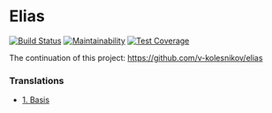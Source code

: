 # Elias

[![Build Status](https://travis-ci.org/orevenat/elias.svg?branch=master)](https://travis-ci.org/orevenat/elias)
[![Maintainability](https://api.codeclimate.com/v1/badges/d700fab7db8842726a7e/maintainability)](https://codeclimate.com/github/orevenat/elias/maintainability)
[![Test Coverage](https://api.codeclimate.com/v1/badges/d700fab7db8842726a7e/test_coverage)](https://codeclimate.com/github/orevenat/elias/test_coverage)

The continuation of this project: https://github.com/v-kolesnikov/elias

### Translations
 - [1. Basis](https://www.youtube.com/watch?v=s7fTJ5oBp9I&feature=youtu.be)

